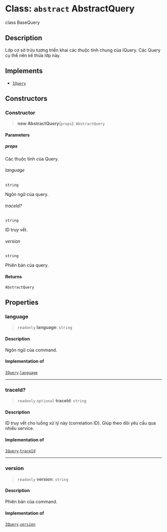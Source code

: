# Class: `abstract` AbstractQuery

class BaseQuery

## Description

Lớp cơ sở trừu tượng triển khai các thuộc tính chung của IQuery.
Các Query cụ thể nên kế thừa lớp này.

## Implements

- [`IQuery`](/libraries/common-application/Interface.IQuery.md)

## Constructors

<a id="constructor"></a>

### Constructor

> **new AbstractQuery**(`props`): `AbstractQuery`

#### Parameters

##### props

Các thuộc tính của Query.

###### language

`string`

Ngôn ngữ của query.

###### traceId?

`string`

ID truy vết.

###### version

`string`

Phiên bản của query.

#### Returns

`AbstractQuery`

## Properties

<a id="language"></a>

### language

> `readonly` **language**: `string`

#### Description

Ngôn ngữ của command.

#### Implementation of

[`IQuery`](/libraries/common-application/Interface.IQuery.md).[`language`](/libraries/common-application/Interface.IQuery.md#language)

***

<a id="traceid"></a>

### traceId?

> `readonly` `optional` **traceId**: `string`

#### Description

ID truy vết cho luồng xử lý này (correlation ID).
Giúp theo dõi yêu cầu qua nhiều service.

#### Implementation of

[`IQuery`](/libraries/common-application/Interface.IQuery.md).[`traceId`](/libraries/common-application/Interface.IQuery.md#traceid)

***

<a id="version"></a>

### version

> `readonly` **version**: `string`

#### Description

Phiên bản của command.

#### Implementation of

[`IQuery`](/libraries/common-application/Interface.IQuery.md).[`version`](/libraries/common-application/Interface.IQuery.md#version)
